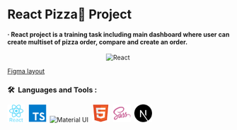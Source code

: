 # React Pizza🍕 Project 

#### · React project is a training task including main dashboard where user can create multiset of pizza order, compare and create an order.

<p align="center">
  <img src="https://user-images.githubusercontent.com/46495940/227509842-bbc0474a-0c91-45b3-805f-e37526ef9359.png" title="React" alt="React" width="700"    height="700"/>&nbsp;
</p>

[Figma layout](https://doka.guide)

### 🛠 &nbsp;Languages and Tools :
<p>
<img src="https://github.com/devicons/devicon/blob/master/icons/react/react-original-wordmark.svg" title="React" alt="React" width="40" height="40"/>&nbsp;
<img src="https://github.com/devicons/devicon/blob/master/icons/typescript/typescript-original.svg" title="Spring" alt="Spring" width="40" height="40"/>&nbsp;
<img src="https://repository-images.githubusercontent.com/180328715/fca49300-e7f1-11ea-9f51-cfd949b31560" title="Material UI" alt="Material UI" width="60" height="40"/>&nbsp;
<img src="https://github.com/devicons/devicon/blob/master/icons/html5/html5-original.svg" title="HTML5" alt="HTML" width="40" height="40"/>&nbsp;
<img src="https://github.com/devicons/devicon/blob/master/icons/sass/sass-original.svg" title="Redux" alt="Redux " width="40" height="40"/>&nbsp;
<img src="https://github.com/devicons/devicon/blob/master/icons/nextjs/nextjs-original.svg"  title="CSS3" alt="CSS" width="40" height="40"/>&nbsp;
</p>
